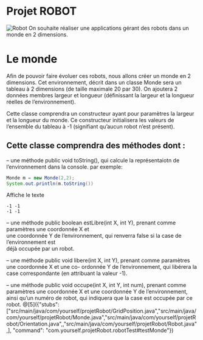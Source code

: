 #  Projet ROBOT
![Robot](https://www.dropbox.com/s/c5bjb40s2pfu3s2/robot1.jpg?raw=1)
On souhaite réaliser une applications gérant des robots dans un monde en 2 dimensions.

# Le monde 
Afin de pouvoir faire évoluer ces robots, nous allons créer un monde en 2 dimensions. Cet environnement, décrit dans un classe Monde sera un tableau à 2 dimensions (de taille maximale 20 par 30). On ajoutera 2 données membres largeur et longueur (définissant la largeur et la longueur réelles de l’environnement).

Cette classe comprendra un constructeur ayant pour paramètres la largeur et la longueur du monde. Ce constructeur initialisera les valeurs de l’ensemble du tableau à -1 (signifiant qu’aucun robot n’est présent).

Cette classe comprendra des méthodes dont :
-------------

– une méthode public void toString(), qui calcule la représentaiotn de  l’environnement dans la console.
par exemple:
```java  
Monde m = new Monde(2,2);
System.out.println(m.toString())

```
Affiche le texte
```
-1 -1
-1 -1
```

– une méthode public boolean estLibre(int X, int Y), prenant comme paramètres une coordonnée X et  
une coordonnée Y de l’environnement, qui renverra false si la case de l’environnement  est  
déjà occupée par un robot.


– une méthode public void libere(int X, int Y), prenant comme paramètres une coordonnée X et une co- ordonnée Y de l’environnement, qui libérera la case correspondante (en attribuant la valeur -1).

– une méthode public void occupe(int X, int Y, int num), prenant comme paramètres une coordonnée X et une coordonnée Y de l’environnement, ainsi qu’un numéro de robot, qui indiquera que la case est occupée par  ce robot.
@[5]({"stubs": ["src/main/java/com/yourself/projetRobot/GridPosition.java","src/main/java/com/yourself/projetRobot/Monde.java","src/main/java/com/yourself/projetRobot/Orientation.java",,"src/main/java/com/yourself/projetRobot/Robot.java",], "command": "com.yourself.projetRobot.robotTest#testMonde"})
